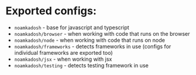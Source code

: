 # Exported configs:

- `noamkadosh` - base for javascript and typescript
- `noamkadosh/browser` - when working with code that runs on the browser
- `noamkadosh/node` - when working with code that runs on node
- `noamkadosh/frameworks` - detects frameworks in use (configs for individual frameworks are exported too)
- `noamkadosh/jsx` - when working with jsx
- `noamkadosh/testing` - detects testing framework in use
